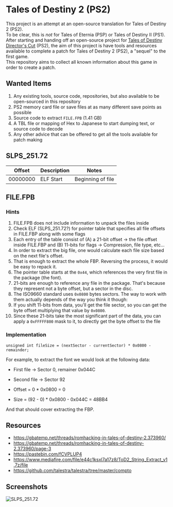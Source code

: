# Tales of Destiny 2 (PS2)
This project is an attempt at an open-source translation for Tales of Destiny 2 (PS2).  
To be clear, this is *not* for Tales of Eternia (PSP) or Tales of Destiny II (PS1).  
After starting and handing off an open-source project for [Tales of Destiny Director's Cut](https://github.com/furiousg4m3r/Tales-of-Destiny-DC "Tales of Destiny DC") (PS2), the aim of this project is have tools and resources available to complete a patch for Tales of Destiny 2 (PS2), a "sequel" to the first game.  
This repository aims to collect all known information about this game in order to create a patch.

## Wanted Items

1. Any existing tools, source code, repositories, but also available to be open-sourced in this repository
2. PS2 memory card file or save files at as many different save points as possible
3. Source code to extract `FILE.FPB` (1.41 GB)
4. A TBL file or mapping of Hex to Japanese to start dumping text, or source code to decode
5. Any other advice that can be offered to get all the tools available for patch making

## SLPS_251.72

Offset   | Description | Notes
---------|-------------|----------------------
00000000 | ELF Start   | Beginning of file

## FILE.FPB

### Hints
1. FILE.FPB does not include information to unpack the files inside
2. Check ELF (SLPS_251.72?) for pointer table that specifies all file offsets in FILE.FBP along with some flags
3. Each entry of the table consist of (A) a 21-bit offset -> the file offset inside FILE.FBP and (B) 11-bits for flags -> Compression, file type, etc...
4. In order to extract the big file, one would calculate each file size based on the next file's offset. 
5. That is enough to extract the whole FBP. Reversing the process, it would be easy to repack it.
6. The pointer table starts at the `0x44`, which references the very first file in the package (the font).
7. 21-bits are enough to reference any file in the package. That's because they represent not a byte offset, but a sector in the disc. 
8. The ISO9660 standard uses `0x0800` bytes sectors. The way to work with them actually depends of the way you think it though:
9. If you shift 11-bits from data, you'll get the file sector, so you can get the byte offset multiplying that value by `0x0800`.
10. Since these 21-bits take the most significant part of the data, you can apply a `0xFFFFF800` mask to it, to directly get the byte offset to the file

### Implementation
```
unsigned int fileSize = (nextSector - currentSector) * 0x0800 - remainder;
```
For example, to extract the font we would look at the following data:

- First file -> Sector 0, remainer 0x044C
- Second file -> Sector 92

- Offset = 0 * 0x0800 = 0
- Size = (92 - 0) * 0x0800 - 0x044C = 48BB4

And that should cover extracting the FBP.

## Resources

- https://gbatemp.net/threads/romhacking-in-tales-of-destiny-2.373960/
- https://gbatemp.net/threads/romhacking-in-tales-of-destiny-2.373960/page-3
- https://pastebin.com/fCVPLUP4
- https://www.mediafire.com/file/e44c1ksxl7a17z8/ToD2_String_Extract_v1.7z/file
- https://github.com/talestra/talestra/tree/master/compto

## Screenshots

![SLPS_251.72](https://raw.githubusercontent.com/pnvnd/Tales-of-Destiny-2/main/tod2_slps_base.png)
